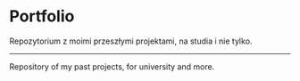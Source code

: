 # Portfolio

Repozytorium z moimi przeszłymi projektami, na studia i nie tylko.

--------------------------------------------------------------------------------

Repository of my past projects, for university and more.
